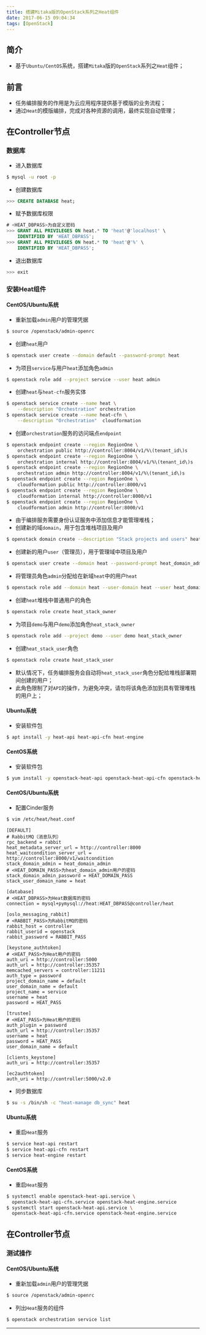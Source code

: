 ```yaml
---
title: 搭建Mitaka版的OpenStack系列之Heat组件
date: 2017-06-15 09:04:34
tags: [OpenStack]
---
```


## 简介
+ 基于`Ubuntu/CentOS`系统，搭建`Mitaka`版的`OpenStack`系列之`Heat`组件；

<!-- more -->

## 前言
+ 任务编排服务的作用是为云应用程序提供基于模版的业务流程；
+ 通过`Heat`的模版编排，完成对各种资源的调用，最终实现自动管理；

## 在Controller节点
### 数据库
+ 进入数据库

```bash
$ mysql -u root -p
```

+ 创建数据库

```sql
>>> CREATE DATABASE heat;
```

+ 赋予数据库权限

```sql
# <HEAT_DBPASS>为自定义密码
>>> GRANT ALL PRIVILEGES ON heat.* TO 'heat'@'localhost' \
    IDENTIFIED BY 'HEAT_DBPASS';
>>> GRANT ALL PRIVILEGES ON heat.* TO 'heat'@'%' \
    IDENTIFIED BY 'HEAT_DBPASS';
```

+ 退出数据库

```sql
>>> exit
```

### 安装Heat组件
#### CentOS/Ubuntu系统
+ 重新加载`admin`用户的管理凭据

```bash
$ source /openstack/admin-openrc
```

+ 创建`heat`用户

```bash
$ openstack user create --domain default --password-prompt heat
```

+ 为项目`service`与用户`heat`添加角色`admin`

```bash
$ openstack role add --project service --user heat admin
```

+ 创建`heat`与`heat-cfn`服务实体

```bash
$ openstack service create --name heat \
    --description "Orchestration" orchestration
$ openstack service create --name heat-cfn \
    --description "Orchestration"  cloudformation
```

+ 创建`orchestration`服务的访问端点`endpoint`

```bash
$ openstack endpoint create --region RegionOne \
    orchestration public http://controller:8004/v1/%\(tenant_id\)s
$ openstack endpoint create --region RegionOne \
    orchestration internal http://controller:8004/v1/%\(tenant_id\)s
$ openstack endpoint create --region RegionOne \
    orchestration admin http://controller:8004/v1/%\(tenant_id\)s
$ openstack endpoint create --region RegionOne \
    cloudformation public http://controller:8000/v1
$ openstack endpoint create --region RegionOne \
    cloudformation internal http://controller:8000/v1
$ openstack endpoint create --region RegionOne \
    cloudformation admin http://controller:8000/v1
```

+ 由于编排服务需要身份认证服务中添加信息才能管理堆栈；
+ 创建新的域`domain`，用于包含堆栈项目及用户

```bash
$ openstack domain create --description "Stack projects and users" heat
```

+ 创建新的用户`user`（管理员），用于管理域中项目及用户

```bash
$ openstack user create --domain heat --password-prompt heat_domain_admin
```

+ 将管理员角色`admin`分配给在新域`heat`中的用户`heat`

```bash
$ openstack role add --domain heat --user-domain heat --user heat_domain_admin admin
```

+ 创建`heat`堆栈中普通用户的角色

```bash
$ openstack role create heat_stack_owner
```

+ 为项目`demo`与用户`demo`添加角色`heat_stack_owner`

```bash
$ openstack role add --project demo --user demo heat_stack_owner
```

+ 创建`heat_stack_user`角色

```bash
$ openstack role create heat_stack_user
```

+ 默认情况下，任务编排服务会自动将`heat_stack_user`角色分配给堆栈部署期间创建的用户；
+ 此角色限制了对`API`的操作，为避免冲突，请勿将该角色添加到具有管理堆栈的用户上；

#### Ubuntu系统

+ 安装软件包

```bash
$ apt install -y heat-api heat-api-cfn heat-engine
```

#### CentOS系统

+ 安装软件包

```bash
$ yum install -y openstack-heat-api openstack-heat-api-cfn openstack-heat-engine
```

#### CentOS/Ubuntu系统

+ 配置Cinder服务

```bash
$ vim /etc/heat/heat.conf
```

```text
[DEFAULT]
# RabbitMQ（消息队列）
rpc_backend = rabbit
heat_metadata_server_url = http://controller:8000
heat_waitcondition_server_url = http://controller:8000/v1/waitcondition
stack_domain_admin = heat_domain_admin
# <HEAT_DOMAIN_PASS>为heat_domain_admin用户的密码
stack_domain_admin_password = HEAT_DOMAIN_PASS
stack_user_domain_name = heat

[database]
# <HEAT_DBPASS>为Heat数据库的密码
connection = mysql+pymysql://heat:HEAT_DBPASS@controller/heat

[oslo_messaging_rabbit]
# <RABBIT_PASS>为RabbitMQ的密码
rabbit_host = controller
rabbit_userid = openstack
rabbit_password = RABBIT_PASS

[keystone_authtoken]
# <HEAT_PASS>为Heat用户的密码
auth_uri = http://controller:5000
auth_url = http://controller:35357
memcached_servers = controller:11211
auth_type = password
project_domain_name = default
user_domain_name = default
project_name = service
username = heat
password = HEAT_PASS

[trustee]
# <HEAT_PASS>为Heat用户的密码
auth_plugin = password
auth_url = http://controller:35357
username = heat
password = HEAT_PASS
user_domain_name = default

[clients_keystone]
auth_uri = http://controller:35357

[ec2authtoken]
auth_uri = http://controller:5000/v2.0
```

+ 同步数据库

```bash
$ su -s /bin/sh -c "heat-manage db_sync" heat
```

#### Ubuntu系统
+ 重启`Heat`服务

```bash
$ service heat-api restart
$ service heat-api-cfn restart
$ service heat-engine restart
```

#### CentOS系统
+ 重启`Heat`服务

```bash
$ systemctl enable openstack-heat-api.service \
  openstack-heat-api-cfn.service openstack-heat-engine.service
$ systemctl start openstack-heat-api.service \
  openstack-heat-api-cfn.service openstack-heat-engine.service
```

## 在Controller节点
### 测试操作
#### CentOS/Ubuntu系统

+ 重新加载`admin`用户的管理凭据

```bash
$ source /openstack/admin-openrc
```

+ 列出`Heat`服务的组件

```bash
$ openstack orchestration service list
```

***